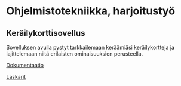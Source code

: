 # Ohjelmistotekniikka, harjoitustyö
## Keräilykorttisovellus

Sovelluksen avulla pystyt tarkkailemaan keräämiäsi keräilykortteja ja lajittelemaan niitä erilaisten ominaisuuksien perusteella. 

[Dokumentaatio](/dokumentaatio)

[Laskarit](/laskarit)
